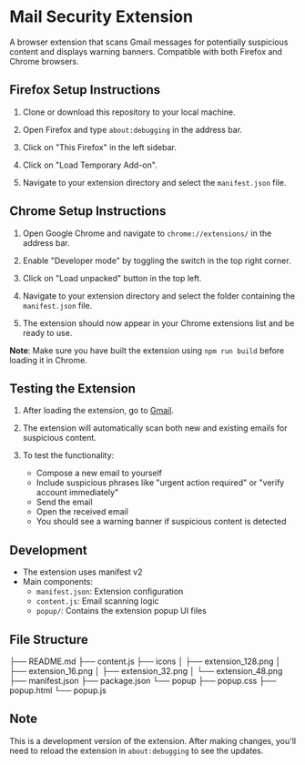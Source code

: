 # Mail Security Extension

A browser extension that scans Gmail messages for potentially suspicious content and displays warning banners. Compatible with both Firefox and Chrome browsers.

## Firefox Setup Instructions

1. Clone or download this repository to your local machine.

2. Open Firefox and type `about:debugging` in the address bar.

3. Click on "This Firefox" in the left sidebar.

4. Click on "Load Temporary Add-on".

5. Navigate to your extension directory and select the `manifest.json` file.

## Chrome Setup Instructions

1. Open Google Chrome and navigate to `chrome://extensions/` in the address bar.

2. Enable "Developer mode" by toggling the switch in the top right corner.

3. Click on "Load unpacked" button in the top left.

4. Navigate to your extension directory and select the folder containing the `manifest.json` file.

5. The extension should now appear in your Chrome extensions list and be ready to use.

**Note**: Make sure you have built the extension using `npm run build` before loading it in Chrome.

## Testing the Extension

1. After loading the extension, go to [Gmail](https://mail.google.com).

2. The extension will automatically scan both new and existing emails for suspicious content.

3. To test the functionality:
   - Compose a new email to yourself
   - Include suspicious phrases like "urgent action required" or "verify account immediately"
   - Send the email
   - Open the received email
   - You should see a warning banner if suspicious content is detected

## Development

- The extension uses manifest v2
- Main components:
  - `manifest.json`: Extension configuration
  - `content.js`: Email scanning logic
  - `popup/`: Contains the extension popup UI files

## File Structure

├── README.md
├── content.js
├── icons
│ ├── extension_128.png
│ ├── extension_16.png
│ ├── extension_32.png
│ └── extension_48.png
├── manifest.json
├── package.json
└── popup
├── popup.css
├── popup.html
└── popup.js

## Note

This is a development version of the extension. After making changes, you'll need to reload the extension in `about:debugging` to see the updates.
